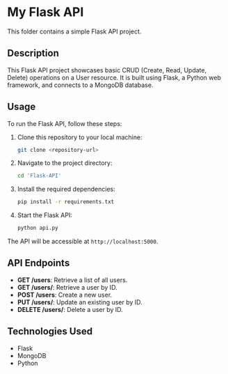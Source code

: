 # My Flask API

This folder contains a simple Flask API project.

## Description

This Flask API project showcases basic CRUD (Create, Read, Update, Delete) operations on a User resource. It is built using Flask, a Python web framework, and connects to a MongoDB database.

## Usage

To run the Flask API, follow these steps:

1. Clone this repository to your local machine:

   ```bash
   git clone <repository-url>
   ```

2. Navigate to the project directory:

   ```bash
   cd 'Flask-API'
   ```

3. Install the required dependencies:

   ```bash
   pip install -r requirements.txt
   ```

4. Start the Flask API:

   ```bash
   python api.py
   ```

The API will be accessible at `http://localhost:5000`.

## API Endpoints

- **GET /users**: Retrieve a list of all users.
- **GET /users/<id>**: Retrieve a user by ID.
- **POST /users**: Create a new user.
- **PUT /users/<id>**: Update an existing user by ID.
- **DELETE /users/<id>**: Delete a user by ID.

## Technologies Used

- Flask
- MongoDB
- Python
